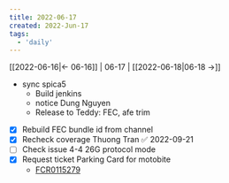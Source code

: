 ```yaml
---
title: 2022-06-17
created: 2022-Jun-17
tags:
  - 'daily'
---
```


[[2022-06-16|<- 06-16]] | 06-17 | [[2022-06-18|06-18 ->]]



- sync spica5
	- Build jenkins
	- notice Dung Nguyen
	- Release to Teddy: FEC, afe trim
- [x] Rebuild FEC bundle id from channel
- [x] Recheck coverage Thuong Tran ✅ 2022-09-21
- [ ] Check issue 4-4 26G protocol mode
- [x] Request ticket Parking Card for motobite
	- [FCR0115279](https://urldefense.proofpoint.com/v2/url?u=https-3A__marvell.service-2Dnow.com_nav-5Fto.do-3Furi-3Dfacilities-5Frequest.do-253Fsys-5Fid-3D758ee0c31b84d19082ff639ead4bcb74-2526sysparm-5Fstack-3Dfacilities-5Frequest-5Flist.do-253Fsysparm-5Fquery-3Dactive-3Dtrue&d=DwMFaQ&c=nKjWec2b6R0mOyPaz7xtfQ&r=B0xIxhJTGL7psg0VAeruTjLDZVOorm0k2i4SX8S27MU&m=gmY-Uv6TgUMhOxC-SBxD4sqagYQ8a20-75NrWphHYvY6J1iW5-FnexLaPztz8QwE&s=01Fy6DRL9ofOChMkKc6i1s-1WaV6965V8h78PwDhLt8&e=)